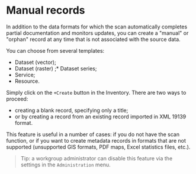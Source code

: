 # Manual records

In addition to the data formats for which the scan automatically completes partial documentation and monitors updates, you can create a "manual" or "orphan" record at any time that is not associated with the source data.

You can choose from several templates:

* Dataset (vector);
* Dataset (raster)
;* Dataset series;
* Service;
* Resource.

Simply click on the `+Create` button in the Inventory. There are two ways to proceed:

* creating a blank record, specifying only a title;
* or by creating a record from an existing record imported in XML 19139 format.

This feature is useful in a number of cases:
if you do not have the scan function, or if you want to create metadata records in formats that are not supported (unsupported GIS formats, PDF maps, Excel statistics files, etc.).

> Tip: a workgroup administrator can disable this feature via the settings in the `Administration` menu.
